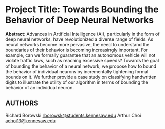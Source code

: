 # Project Title: Towards Bounding the Behavior of Deep Neural Networks 

**Abstract**: Advances in Artificial Intelligence (AI), particularly in the form of deep neural networks, have revolutionized a diverse range of fields. As neural networks become more pervasive, the need to understand the boundaries of their behavior is becoming increasingly important. For example, can we formally guarantee that an autonomous vehicle will not violate traffic laws, such as reaching excessive speeds? Towards the goal of bounding the behavior of a neural network, we propose how to bound the behavior of individual neurons by incrementally tightening formal bounds on it. We further provide a case study on classifying handwritten digits to illustrate the utility of our algorithm in terms of bounding the behavior of an individual neuron.

## AUTHORS

Richard Borowski <rborowsk@students.kennesaw.edu>
Arthur Choi <achoi13@kennesaw.edu>
